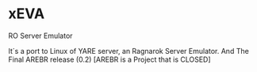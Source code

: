 # xEVA
 RO Server Emulator

It´s a port to Linux of YARE server, an Ragnarok Server Emulator.
And The Final AREBR release (0.2) [AREBR is a Project that is CLOSED]